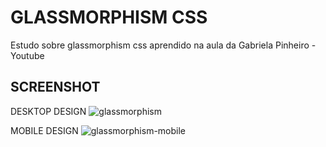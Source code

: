 # GLASSMORPHISM CSS 
Estudo sobre glassmorphism css aprendido na aula da Gabriela Pinheiro - Youtube

## SCREENSHOT

DESKTOP DESIGN
![glassmorphism](https://user-images.githubusercontent.com/29956737/142250529-6b61b738-41af-4ff0-9168-fe34dfe38c3d.PNG)


MOBILE DESIGN 
![glassmorphism-mobile](https://user-images.githubusercontent.com/29956737/142250534-17ff0354-a41a-4ff4-bad7-3be6a5d5f91f.PNG)
